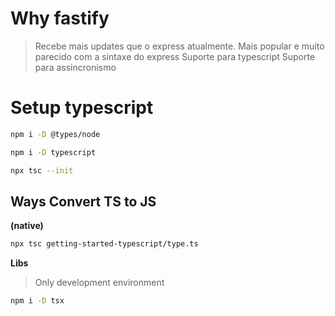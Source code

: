 # Why fastify
> Recebe mais updates que o express atualmente.
> Mais popular e muito parecido com a sintaxe do express
> Suporte para typescript
> Suporte para assincronismo

# Setup typescript
``` bash
npm i -D @types/node
```
``` bash
npm i -D typescript
```

``` bash
npx tsc --init
```

## Ways Convert TS to JS
**(native)**
``` bash
npx tsc getting-started-typescript/type.ts
```
**Libs**
> Only development environment
``` bash
npm i -D tsx
```